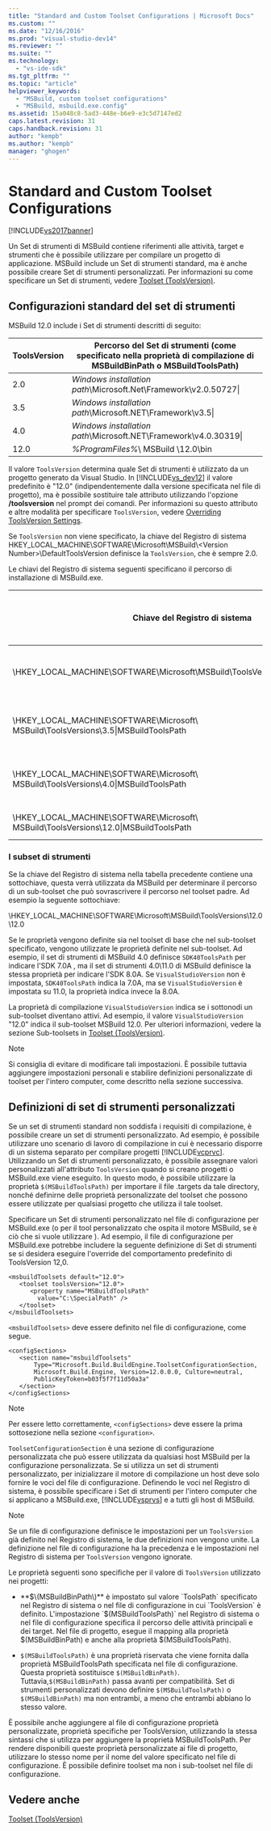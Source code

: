 ```yaml
---
title: "Standard and Custom Toolset Configurations | Microsoft Docs"
ms.custom: ""
ms.date: "12/16/2016"
ms.prod: "visual-studio-dev14"
ms.reviewer: ""
ms.suite: ""
ms.technology: 
  - "vs-ide-sdk"
ms.tgt_pltfrm: ""
ms.topic: "article"
helpviewer_keywords: 
  - "MSBuild, custom toolset configurations"
  - "MSBuild, msbuild.exe.config"
ms.assetid: 15a048c8-5ad3-448e-b6e9-e3c5d7147ed2
caps.latest.revision: 31
caps.handback.revision: 31
author: "kempb"
ms.author: "kempb"
manager: "ghogen"
---
```

# Standard and Custom Toolset Configurations
[!INCLUDE[vs2017banner](../code-quality/includes/vs2017banner.md)]

Un Set di strumenti di MSBuild contiene riferimenti alle attività, target e strumenti che è possibile utilizzare per compilare un progetto di applicazione.  MSBuild include un Set di strumenti standard, ma è anche possibile creare Set di strumenti personalizzati.  Per informazioni su come specificare un Set di strumenti, vedere [Toolset \(ToolsVersion\)](../msbuild/msbuild-toolset-toolsversion.md).  
  
## Configurazioni standard del set di strumenti  
 MSBuild 12.0 include i Set di strumenti descritti di seguito:  
  
|ToolsVersion|Percorso del Set di strumenti \(come specificato nella proprietà di compilazione di MSBuildBinPath o MSBuildToolsPath\)|  
|------------------|-----------------------------------------------------------------------------------------------------------------------------|  
|2.0|*Windows installation path*\\Microsoft.Net\\Framework\\v2.0.50727\\|  
|3.5|*Windows installation path*\\Microsoft.NET\\Framework\\v3.5\\|  
|4.0|*Windows installation path*\\Microsoft.NET\\Framework\\v4.0.30319\\|  
|12.0|*%ProgramFiles%*\\ MSBuild \\12.0\\bin|  
  
 Il valore `ToolsVersion` determina quale Set di strumenti è utilizzato da un progetto generato da Visual Studio.  In [!INCLUDE[vs_dev12](../data-tools/includes/vs_dev12_md.md)] il valore predefinito è "12.0" \(indipendentemente dalla versione specificata nel file di progetto\), ma è possibile sostituire tale attributo utilizzando l'opzione **\/toolsversion** nel prompt dei comandi.  Per informazioni su questo attributo e altre modalità per specificare `ToolsVersion`, vedere [Overriding ToolsVersion Settings](../msbuild/overriding-toolsversion-settings.md).  
  
 Se `ToolsVersion` non viene specificato, la chiave del Registro di sistema HKEY\_LOCAL\_MACHINE\\SOFTWARE\\Microsoft\\MSBuild\\\<Version Number\>\\DefaultToolsVersion definisce la `ToolsVersion`, che è sempre 2.0.  
  
 Le chiavi del Registro di sistema seguenti specificano il percorso di installazione di MSBuild.exe.  
  
|Chiave del Registro di sistema|Nome della chiave|Valore della chiave della stringa|  
|------------------------------------|-----------------------|---------------------------------------|  
|\\HKEY\_LOCAL\_MACHINE\\SOFTWARE\\Microsoft\\MSBuild\\ToolsVersions\\2.0\\|MSBuildToolsPath|Percorso di installazione di .NET Framework 2.0|  
|\\HKEY\_LOCAL\_MACHINE\\SOFTWARE\\Microsoft\\ MSBuild\\ToolsVersions\\3.5\\|MSBuildToolsPath|Percorso di installazione di .NET Framework 3.5|  
|\\HKEY\_LOCAL\_MACHINE\\SOFTWARE\\Microsoft\\ MSBuild\\ToolsVersions\\4.0\\|MSBuildToolsPath|Percorso di installazione di .NET Framework 4|  
|\\HKEY\_LOCAL\_MACHINE\\SOFTWARE\\Microsoft\\ MSBuild\\ToolsVersions\\12.0\\|MSBuildToolsPath|Percorso di installazione di MSBuild|  
  
### I subset di strumenti  
 Se la chiave del Registro di sistema nella tabella precedente contiene una sottochiave, questa verrà utilizzata da MSBuild per determinare il percorso di un sub\-toolset che può sovrascrivere il percorso nel toolset padre.  Ad esempio la seguente sottochiave:  
  
 \\HKEY\_LOCAL\_MACHINE\\SOFTWARE\\Microsoft\\MSBuild\\ToolsVersions\\12.0\\12.0  
  
 Se le proprietà vengono definite sia nel toolset di base che nel sub\-toolset specificato, vengono utilizzate le proprietà definite nel sub\-toolset.  Ad esempio, il set di strumenti di MSBuild 4.0 definisce `SDK40ToolsPath` per indicare l'SDK 7.0A , ma il set di strumenti 4.0\\11.0 di MSBuild definisce la stessa proprietà per indicare l'SDK 8.0A.  Se `VisualStudioVersion` non è impostata, `SDK40ToolsPath` indica la 7.0A, ma se `VisualStudioVersion` è impostata su 11.0, la proprietà indica invece la 8.0A.  
  
 La proprietà di compilazione `VisualStudioVersion` indica se i sottonodi un sub\-toolset diventano attivi.  Ad esempio, il valore `VisualStudioVersion` "12.0" indica il sub\-toolset MSBuild 12.0.  Per ulteriori informazioni, vedere la sezione Sub\-toolsets in [Toolset \(ToolsVersion\)](../msbuild/msbuild-toolset-toolsversion.md).  
  
> [!NOTE]
>  Si consiglia di evitare di modificare tali impostazioni.  È possibile tuttavia aggiungere impostazioni personali e stabilire definizioni personalizzate di toolset per l'intero computer, come descritto nella sezione successiva.  
  
## Definizioni di set di strumenti personalizzati  
 Se un set di strumenti standard non soddisfa i requisiti di compilazione, è possibile creare un set di strumenti personalizzato.  Ad esempio, è possibile utilizzare uno scenario di lavoro di compilazione in cui è necessario disporre di un sistema separato per compilare progetti [!INCLUDE[vcprvc](../code-quality/includes/vcprvc_md.md)].  Utilizzando un Set di strumenti personalizzato, è possibile assegnare valori personalizzati all'attributo `ToolsVersion` quando si creano progetti o MSBuild.exe viene eseguito.  In questo modo, è possibile utilizzare la proprietà `$(MSBuildToolsPath)` per importare il file .targets da tale directory, nonché definirne delle proprietà personalizzate del toolset che possono essere utilizzate per qualsiasi progetto che utilizza il tale toolset.  
  
 Specificare un Set di strumenti personalizzato nel file di configurazione per MSBuild.exe \(o per il tool personalizzato che ospita il motore MSBuild, se è ciò che si vuole utilizzare \).  Ad esempio, il file di configurazione per MSBuild.exe potrebbe includere la seguente definizione di Set di strumenti se si desidera eseguire l'override del comportamento predefinito di ToolsVersion 12,0.  
  
```  
<msbuildToolsets default="12.0">  
   <toolset toolsVersion="12.0">  
      <property name="MSBuildToolsPath"   
        value="C:\SpecialPath" />  
   </toolset>  
</msbuildToolsets>  
```  
  
 `<msbuildToolsets>` deve essere definito nel file di configurazione, come segue.  
  
```  
<configSections>  
   <section name="msbuildToolsets"         
       Type="Microsoft.Build.BuildEngine.ToolsetConfigurationSection,   
       Microsoft.Build.Engine, Version=12.0.0.0, Culture=neutral,   
       PublicKeyToken=b03f5f7f11d50a3a"  
   </section>  
</configSections>  
```  
  
> [!NOTE]
>  Per essere letto correttamente, `<configSections>` deve essere la prima sottosezione nella sezione `<configuration>`.  
  
 `ToolsetConfigurationSection` è una sezione di configurazione personalizzata che può essere utilizzata da qualsiasi host MSBuild per la configurazione personalizzata.  Se si utilizza un set di strumenti personalizzato, per inizializzare il motore di compilazione un host deve solo fornire le voci del file di configurazione.  Definendo le voci nel Registro di sistema, è possibile specificare i Set di strumenti per l'intero computer che si applicano a MSBuild.exe, [!INCLUDE[vsprvs](../code-quality/includes/vsprvs_md.md)] e a tutti gli host di MSBuild.  
  
> [!NOTE]
>  Se un file di configurazione definisce le impostazioni per un `ToolsVersion` già definito nel Registro di sistema, le due definizioni non vengono unite.  La definizione nel file di configurazione ha la precedenza e le impostazioni nel Registro di sistema per `ToolsVersion` vengono ignorate.  
  
 Le proprietà seguenti sono specifiche per il valore di `ToolsVersion` utilizzato nei progetti:  
  
-   **$\(MSBuildBinPath\)** è impostato sul valore `ToolsPath` specificato nel Registro di sistema o nel file di configurazione in cui `ToolsVersion` è definito.  L'impostazione `$(MSBuildToolsPath)` nel Registro di sistema o nel file di configurazione specifica il percorso delle attività principali e dei target.  Nel file di progetto, esegue il mapping alla proprietà $\(MSBuildBinPath\) e anche alla proprietà $\(MSBuildToolsPath\).  
  
-   `$(MSBuildToolsPath)` è una proprietà riservata che viene fornita dalla proprietà MSBuildToolsPath specificata nel file di configurazione. Questa proprietà sostituisce `$(MSBuildBinPath)`.  Tuttavia,`$(MSBuildBinPath)` passa avanti per compatibilità. Set di strumenti personalizzati devono definire `$(MSBuildToolsPath)` o `$(MSBuildBinPath)` ma non entrambi, a meno che entrambi abbiano lo stesso valore.  
  
 È possibile anche aggiungere al file di configurazione proprietà personalizzate, proprietà specifiche per ToolsVersion, utilizzando la stessa sintassi che si utilizza per aggiungere la proprietà MSBuildToolsPath.  Per rendere disponibili queste proprietà personalizzate ai file di progetto, utilizzare lo stesso nome per il nome del valore specificato nel file di configurazione.  È possibile definire toolset ma non i sub\-toolset nel file di configurazione.  
  
## Vedere anche  
 [Toolset \(ToolsVersion\)](../msbuild/msbuild-toolset-toolsversion.md)